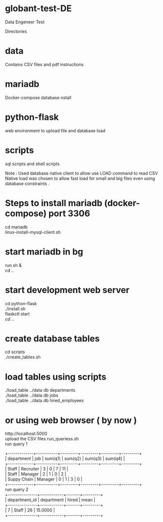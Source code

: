 # globant-test-DE
Data Engeneer Test 

Directories  

# data 
   Contains CSV files and pdf instructions  	
# mariadb 
   Docker-compose database nstall 
# python-flask 
   web environment to upload file and database load 
# scripts 
   sql scripts and shell scripts 

Note : Used database native client to allow use LOAD command to read CSV 
Native load was chosen to allow fast load for small and big files even using database constraints . 

# Steps to install mariadb (docker-compose) port 3306 
cd mariadb<br>
linux-install-mysql-client.sh<br>

# start mariadb in bg 
run.sh & <br>
cd .. <br>
# start development web server  
cd python-flask <br>
./install.sh <br>
flaskctl start <br>
cd .. <br>
# create database tables 
cd scripts <br>
./create_tables.sh <br>

# load tables using scripts 
./load_table ../data db departments<br>
./load_table ../data db jobs<br>
./load_table ../data db hired_employees<br>

# or using  web browser ( by now ) 

http://localhost:5000<br>
upload the CSV files 
run_queriess.sh<br>
run query 1

+-------------+-----------+---------+---------+---------+---------+<br>
| department  | job       | sum(q1) | sum(q2) | sum(q3) | sum(q4) |<br>
+-------------+-----------+---------+---------+---------+---------+<br>
| Staff       | Recruiter |       3 |       0 |       7 |      11 |<br>
| Staff       | Manager   |       2 |       1 |       0 |       2 |<br>
| Suppy Chain | Manager   |       0 |       1 |       3 |       0 |<br>
+-------------+-----------+---------+---------+---------+---------+<br>
run query 2<br>
+---------------+------------+-------+---------+<br>
| department_id | department | hired | mean    |<br>
+---------------+------------+-------+---------+<br>
|             7 | Staff      |    26 | 15.0000 |<br>
+---------------+------------+-------+---------+<br>




